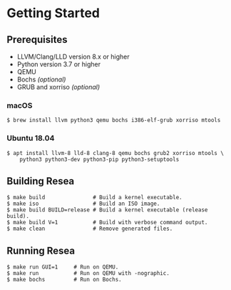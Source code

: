 # Getting Started

## Prerequisites
- LLVM/Clang/LLD version 8.x or higher
- Python version 3.7 or higher
- QEMU
- Bochs *(optional)*
- GRUB and xorriso *(optional)*

### macOS
```
$ brew install llvm python3 qemu bochs i386-elf-grub xorriso mtools
```

### Ubuntu 18.04
```
$ apt install llvm-8 lld-8 clang-8 qemu bochs grub2 xorriso mtools \
    python3 python3-dev python3-pip python3-setuptools
```

## Building Resea
```
$ make build               # Build a kernel executable.
$ make iso                 # Build an ISO image.
$ make build BUILD=release # Build a kernel executable (release build).
$ make build V=1           # Build with verbose command output.
$ make clean               # Remove generated files.
```

## Running Resea
```
$ make run GUI=1     # Run on QEMU.
$ make run           # Run on QEMU with -nographic.
$ make bochs         # Run on Bochs.
```
